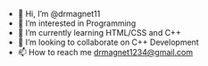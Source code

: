 - 👋 Hi, I’m @drmagnet11
- 👀 I’m interested in Programming
- 🌱 I’m currently learning HTML/CSS and C++
- 💞️ I’m looking to collaborate on C++ Development
- 📫 How to reach me drmagnet1234@gmail.com

<!---
drmagnet11/drmagnet11 is a ✨ special ✨ repository because its `README.md` (this file) appears on your GitHub profile.
You can click the Preview link to take a look at your changes.
--->
